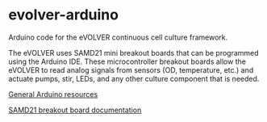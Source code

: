 # evolver-arduino
Arduino code for the eVOLVER continuous cell culture framework.

The eVOLVER uses SAMD21 mini breakout boards that can be programmed using the Arduino IDE. These microcontroller breakout boards allow the eVOLVER to read analog signals from sensors (OD, temperature, etc.) and actuate pumps, stir, LEDs, and any other culture component that is needed.

[General Arduino resources](https://www.arduino.cc/)

[SAMD21 breakout board documentation](https://learn.sparkfun.com/tutorials/samd21-minidev-breakout-hookup-guide/samd21-mini-breakout-overview)
